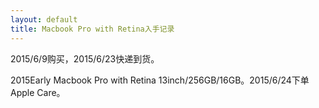 ```yaml
---
layout: default
title: Macbook Pro with Retina入手记录
---
```


2015/6/9购买，2015/6/23快递到货。

2015Early Macbook Pro with Retina 13inch/256GB/16GB。2015/6/24下单Apple Care。
